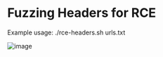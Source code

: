 # Fuzzing Headers for RCE

Example usage: ./rce-headers.sh urls.txt

![image](https://user-images.githubusercontent.com/80685782/178123010-4e850bdd-67d0-43d7-b4a1-c1539fe07dd0.png)



